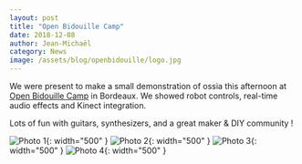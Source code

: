 ```yaml
---
layout: post
title: "Open Bidouille Camp"
date: 2018-12-08
author: Jean-Michaël
category: News
image: /assets/blog/openbidouille/logo.jpg
---
```


We were present to make a small demonstration of ossia this afternoon at [Open Bidouille Camp](https://openbidouille.net/) in Bordeaux. We showed robot controls, real-time audio effects and
Kinect integration.

Lots of fun with guitars, synthesizers, and a great maker & DIY community !

![Photo 1]({{site.baseurl}}/assets/blog/openbidouille/20181208_113539.jpg){: width="500" }
![Photo 2]({{site.baseurl}}/assets/blog/openbidouille/20181208_113553.jpg){: width="500" }
![Photo 3]({{site.baseurl}}/assets/blog/openbidouille/20181208_113611.jpg){: width="500" }
![Photo 4]({{site.baseurl}}/assets/blog/openbidouille/20181208_120512.jpg){: width="500" }
